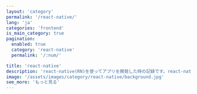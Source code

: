 ```yaml
---
layout: 'category'
permalink: '/react-native/'
lang: 'ja'
categories: 'frontend'
is_main_category: true
pagination:
  enabled: true
  category: 'react-native'
  permalink: '/:num/'

title: 'react-native'
description: 'react-native(RN)を使ってアプリを開発した時の記録です。react-nativeや関連があるライブラリをどう使うかに関して共有します。'
image: '/assets/images/category/react-native/background.jpg'
see_more: 'もっと見る'
---
```

